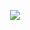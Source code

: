 <p align="center">
<img src="https://github.com/ikozhuhar/Linux_CookBook/blob/main/img/linux-Cookbook.png">
</p>
